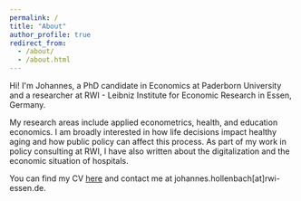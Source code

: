 ```yaml
---
permalink: /
title: "About"
author_profile: true
redirect_from: 
  - /about/
  - /about.html
---
```


Hi! I'm Johannes, a PhD candidate in Economics at Paderborn University and a researcher at RWI - Leibniz Institute for Economic Research in Essen, Germany.

My research areas include applied econometrics, health, and education economics. I am broadly interested in how life decisions impact healthy aging and how public policy can affect this process.
As part of my work in policy consulting at RWI, I have also written about the digitalization and the economic situation of hospitals.

You can find my CV [here](https://s3joholl.github.io/files/hollenbach_cv.pdf) and contact me at johannes.hollenbach[at]rwi-essen.de.